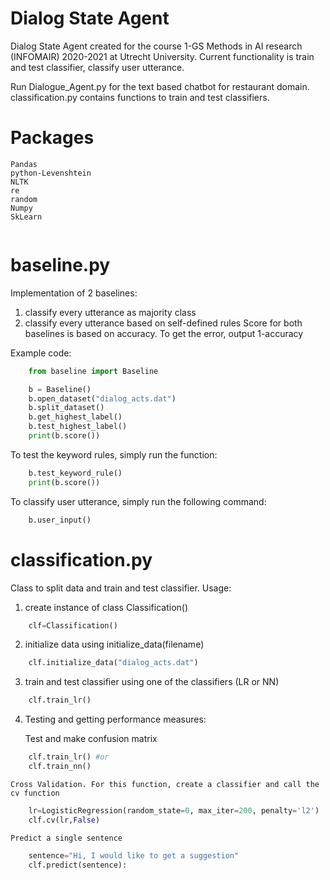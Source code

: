 # Dialog State Agent

Dialog State Agent created for the course 1-GS Methods in AI research (INFOMAIR) 2020-2021 at Utrecht University.
Current functionality is train and test classifier, classify user utterance.

Run Dialogue_Agent.py for the text based chatbot for restaurant domain.
classification.py contains functions to train and test classifiers.

# Packages
```
Pandas
python-Levenshtein
NLTK
re
random
Numpy
SkLearn


```
# baseline.py
Implementation of 2 baselines:
1. classify every utterance as majority class
2. classify every utterance based on self-defined rules
Score for both baselines is based on accuracy. To get the error, output 1-accuracy

Example code:
``` python
    from baseline import Baseline

    b = Baseline()
    b.open_dataset("dialog_acts.dat")
    b.split_dataset()
    b.get_highest_label()
    b.test_highest_label()
    print(b.score())
```
To test the keyword rules, simply run the function:

```python
    b.test_keyword_rule()
    print(b.score())
```

To classify user utterance, simply run the following command:
```python
    b.user_input()
```


# classification.py

Class to split data and train and test classifier. 
Usage: 
1. create instance of class Classification()
```python
    clf=Classification()
```
2. initialize data using initialize_data(filename)
```python
    clf.initialize_data("dialog_acts.dat")
```
3. train and test classifier using one of the classifiers (LR or NN)
```python
    clf.train_lr()
```
4. Testing and getting performance measures:

    Test and make confusion matrix
```python
    clf.train_lr() #or
    clf.train_nn()
```
    Cross Validation. For this function, create a classifier and call the cv function
```python
    lr=LogisticRegression(random_state=0, max_iter=200, penalty='l2')
    clf.cv(lr,False)
```
    Predict a single sentence
```python
    sentence="Hi, I would like to get a suggestion"
    clf.predict(sentence):
```

